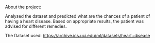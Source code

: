 About the project:

Analysed the dataset and predicted what are the chances of a patient of having a heart disease.
Based on appropriate results, the patient was advised for different remedies.

The Dataset used: https://archive.ics.uci.edu/ml/datasets/heart+disease

